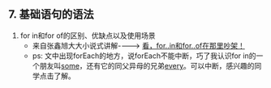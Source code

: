 ## 7. 基础语句的语法



1. for in和for of的区别、优缺点以及使用场景
   - 来自张鑫旭大大小说式讲解----> [看，for..in和for..of在那里吵架！](<https://www.zhangxinxu.com/wordpress/2018/08/for-in-es6-for-of/>) 
   - ps: 文中出现forEach的地方，说forEach不能中断，巧了我认识for in的一个朋友叫[some](<https://developer.mozilla.org/zh-CN/docs/Web/JavaScript/Reference/Global_Objects/Array/some>)，还有它的同父异母的兄弟[every](<https://developer.mozilla.org/zh-CN/docs/Web/JavaScript/Reference/Global_Objects/Array/every>)。可以中断，感兴趣的同学点击了解。

